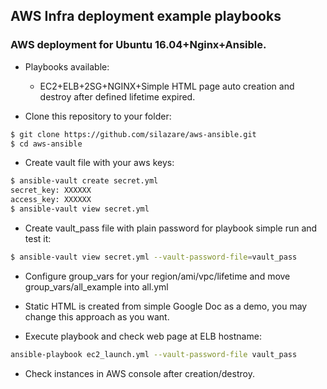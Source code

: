 ## AWS Infra deployment example playbooks
### AWS deployment for Ubuntu 16.04+Nginx+Ansible.

- Playbooks available:
  - EC2+ELB+2SG+NGINX+Simple HTML page auto creation and destroy after defined lifetime expired.

- Clone this repository to your folder:
```sh
$ git clone https://github.com/silazare/aws-ansible.git
$ cd aws-ansible
```

- Create vault file with your aws keys:
```sh
$ ansible-vault create secret.yml
secret_key: XXXXXX
access_key: XXXXXX
$ ansible-vault view secret.yml
```

- Create vault_pass file with plain password for playbook simple run and test it:
```sh
$ ansible-vault view secret.yml --vault-password-file=vault_pass
```

- Configure group_vars for your region/ami/vpc/lifetime and move group_vars/all_example into all.yml
- Static HTML is created from simple Google Doc as a demo, you may change this approach as you want.

- Execute playbook and check web page at ELB hostname:
```sh
ansible-playbook ec2_launch.yml --vault-password-file vault_pass
```

- Check instances in AWS console after creation/destroy.
